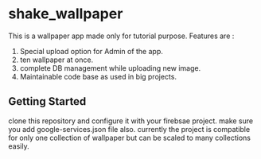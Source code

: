 # shake_wallpaper

This is a wallpaper app made only for tutorial purpose.
Features are :
1. Special upload option for Admin of the app.
2. ten wallpaper at once.
3. complete DB management while uploading new image.
4. Maintainable code base as used in big projects.

## Getting Started

clone this repository and configure it with your firebsae project.
make sure you add google-services.json file also.
currently the project is compatible for only one collection of wallpaper but can be scaled to many collections easily.
